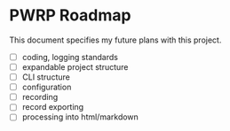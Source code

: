 # PWRP Roadmap

This document specifies my future plans with this project.

- [ ] coding, logging standards
- [ ] expandable project structure
- [ ] CLI structure
- [ ] configuration
- [ ] recording
- [ ] record exporting
- [ ] processing into html/markdown